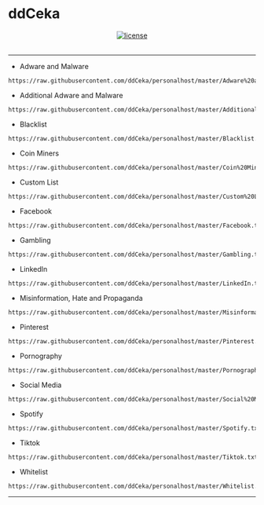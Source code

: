 # ddCeka
<div align="center">
  <a href="https://github.com/ddCeka/personalhost/blob/master/LICENSE" > 
    <img src="https://img.shields.io/github/license/ddCeka/personalhost?label=License&color=darkred" alt="license" >
  <a/>
</div>
&nbsp;

---
- Adware and Malware
```
https://raw.githubusercontent.com/ddCeka/personalhost/master/Adware%20and%20Malware.txt
```
- Additional Adware and Malware
```
https://raw.githubusercontent.com/ddCeka/personalhost/master/Additional%20Adware%20and%20Malware.txt
```
- Blacklist
```
https://raw.githubusercontent.com/ddCeka/personalhost/master/Blacklist.txt
```
- Coin Miners
```
https://raw.githubusercontent.com/ddCeka/personalhost/master/Coin%20Miners.txt
```
- Custom List
```
https://raw.githubusercontent.com/ddCeka/personalhost/master/Custom%20List.txt
```
- Facebook
```
https://raw.githubusercontent.com/ddCeka/personalhost/master/Facebook.txt
```
- Gambling
```
https://raw.githubusercontent.com/ddCeka/personalhost/master/Gambling.txt
```
- LinkedIn
```
https://raw.githubusercontent.com/ddCeka/personalhost/master/LinkedIn.txt
```
- Misinformation, Hate and Propaganda
```
https://raw.githubusercontent.com/ddCeka/personalhost/master/Misinformation%2C%20Hate%2C%20and%20Propaganda.txt
```
- Pinterest
```
https://raw.githubusercontent.com/ddCeka/personalhost/master/Pinterest.txt
```
- Pornography
```
https://raw.githubusercontent.com/ddCeka/personalhost/master/Pornography.txt
```
- Social Media
```
https://raw.githubusercontent.com/ddCeka/personalhost/master/Social%20Media.txt
```
- Spotify
```
https://raw.githubusercontent.com/ddCeka/personalhost/master/Spotify.txt
```
- Tiktok
```
https://raw.githubusercontent.com/ddCeka/personalhost/master/Tiktok.txt
```
- Whitelist
```
https://raw.githubusercontent.com/ddCeka/personalhost/master/Whitelist.txt
```
---